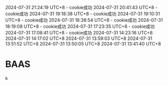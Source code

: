 2024-07-31 21:24:19 UTC+8 - cookie成功
2024-07-31 20:41:43 UTC+8 - cookie成功
2024-07-31 19:18:38 UTC+8 - cookie成功
2024-07-31 19:10:31 UTC+8 - cookie成功
2024-07-31 18:38:54 UTC+8 - cookie成功
2024-07-31 18:19:08 UTC+8 - cookie成功
2024-07-31 17:23:35 UTC+8 - cookie成功
2024-07-31 17:08:41 UTC+8 - cookie成功
2024-07-31 14:23:16 UTC+8
2024-07-31 14:17:02 UTC+8
2024-07-31 13:59:03 UTC+8
2024-07-31 13:51:52 UTC+8
2024-07-31 13:50:05 UTC+8
2024-07-31 13:41:40 UTC+8
# BAAS

k
